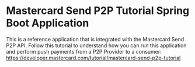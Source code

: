 # Mastercard Send P2P Tutorial Spring Boot Application

This is a reference application  that is integrated with the Mastercard Send P2P API. Follow this tutorial to understand how you can run this application and perform push payments from a P2P Provider to a consumer: https://developer.mastercard.com/tutorial/mastercard-send-p2p-tutorial